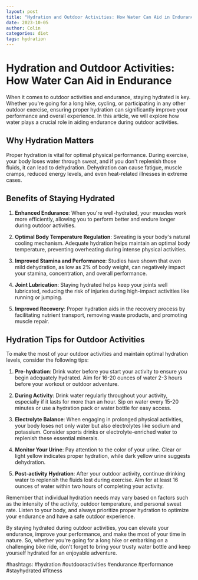 ```yaml
---
layout: post
title: "Hydration and Outdoor Activities: How Water Can Aid in Endurance"
date: 2023-10-05
author: Colin
categories: diet
tags: hydration
---
```


# Hydration and Outdoor Activities: How Water Can Aid in Endurance

When it comes to outdoor activities and endurance, staying hydrated is key. Whether you're going for a long hike, cycling, or participating in any other outdoor exercise, ensuring proper hydration can significantly improve your performance and overall experience. In this article, we will explore how water plays a crucial role in aiding endurance during outdoor activities.

## Why Hydration Matters

Proper hydration is vital for optimal physical performance. During exercise, your body loses water through sweat, and if you don't replenish those fluids, it can lead to dehydration. Dehydration can cause fatigue, muscle cramps, reduced energy levels, and even heat-related illnesses in extreme cases.

## Benefits of Staying Hydrated

1. **Enhanced Endurance**: When you're well-hydrated, your muscles work more efficiently, allowing you to perform better and endure longer during outdoor activities.
   
2. **Optimal Body Temperature Regulation**: Sweating is your body's natural cooling mechanism. Adequate hydration helps maintain an optimal body temperature, preventing overheating during intense physical activities.
   
3. **Improved Stamina and Performance**: Studies have shown that even mild dehydration, as low as 2% of body weight, can negatively impact your stamina, concentration, and overall performance.
   
4. **Joint Lubrication**: Staying hydrated helps keep your joints well lubricated, reducing the risk of injuries during high-impact activities like running or jumping.
   
5. **Improved Recovery**: Proper hydration aids in the recovery process by facilitating nutrient transport, removing waste products, and promoting muscle repair.

## Hydration Tips for Outdoor Activities

To make the most of your outdoor activities and maintain optimal hydration levels, consider the following tips:

1. **Pre-hydration**: Drink water before you start your activity to ensure you begin adequately hydrated. Aim for 16-20 ounces of water 2-3 hours before your workout or outdoor adventure.

2. **During Activity**: Drink water regularly throughout your activity, especially if it lasts for more than an hour. Sip on water every 15-20 minutes or use a hydration pack or water bottle for easy access.

3. **Electrolyte Balance**: When engaging in prolonged physical activities, your body loses not only water but also electrolytes like sodium and potassium. Consider sports drinks or electrolyte-enriched water to replenish these essential minerals.

4. **Monitor Your Urine**: Pay attention to the color of your urine. Clear or light yellow indicates proper hydration, while dark yellow urine suggests dehydration.

5. **Post-activity Hydration**: After your outdoor activity, continue drinking water to replenish the fluids lost during exercise. Aim for at least 16 ounces of water within two hours of completing your activity.

Remember that individual hydration needs may vary based on factors such as the intensity of the activity, outdoor temperature, and personal sweat rate. Listen to your body, and always prioritize proper hydration to optimize your endurance and have a safe outdoor experience.

By staying hydrated during outdoor activities, you can elevate your endurance, improve your performance, and make the most of your time in nature. So, whether you're going for a long hike or embarking on a challenging bike ride, don't forget to bring your trusty water bottle and keep yourself hydrated for an enjoyable adventure.

#hashtags: #hydration #outdooractivities #endurance #performance #stayhydrated #fitness